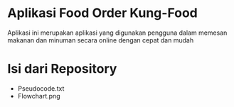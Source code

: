 # Aplikasi Food Order Kung-Food

Aplikasi ini merupakan aplikasi yang digunakan pengguna dalam memesan makanan dan minuman secara online dengan cepat dan mudah 

# Isi dari Repository

* Pseudocode.txt
* Flowchart.png